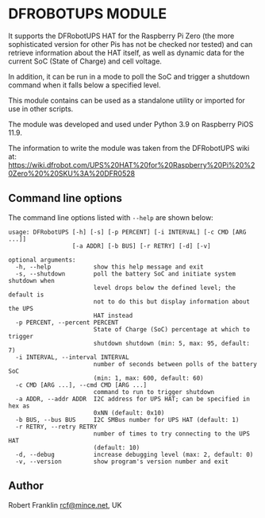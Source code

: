 DFROBOTUPS MODULE
=================

It supports the DFRobotUPS HAT for the Raspberry Pi Zero (the more
sophisticated version for other Pis has not be checked nor tested) and
can retrieve information about the HAT itself, as well as dynamic data
for the current SoC (State of Charge) and cell voltage.

In addition, it can be run in a mode to poll the SoC and trigger a
shutdown command when it falls below a specified level.

This module contains can be used as a standalone utility or imported for
use in other scripts.

The module was developed and used under Python 3.9 on Raspberry PiOS
11.9.

The information to write the module was taken from the DFRobotUPS wiki
at: https://wiki.dfrobot.com/UPS%20HAT%20for%20Raspberry%20Pi%20%20Zero%20%20SKU%3A%20DFR0528

Command line options
--------------------

The command line options listed with `--help` are shown below:

```
usage: DFRobotUPS [-h] [-s] [-p PERCENT] [-i INTERVAL] [-c CMD [ARG ...]]
                  [-a ADDR] [-b BUS] [-r RETRY] [-d] [-v]

optional arguments:
  -h, --help            show this help message and exit
  -s, --shutdown        poll the battery SoC and initiate system shutdown when
                        level drops below the defined level; the default is
                        not to do this but display information about the UPS
                        HAT instead
  -p PERCENT, --percent PERCENT
                        State of Charge (SoC) percentage at which to trigger
                        shutdown shutdown (min: 5, max: 95, default: 7)
  -i INTERVAL, --interval INTERVAL
                        number of seconds between polls of the battery SoC
                        (min: 1, max: 600, default: 60)
  -c CMD [ARG ...], --cmd CMD [ARG ...]
                        command to run to trigger shutdown
  -a ADDR, --addr ADDR  I2C address for UPS HAT; can be specified in hex as
                        0xNN (default: 0x10)
  -b BUS, --bus BUS     I2C SMBus number for UPS HAT (default: 1)
  -r RETRY, --retry RETRY
                        number of times to try connecting to the UPS HAT
                        (default: 10)
  -d, --debug           increase debugging level (max: 2, default: 0)
  -v, --version         show program's version number and exit
```

Author
------

Robert Franklin <rcf@mince.net>, UK

